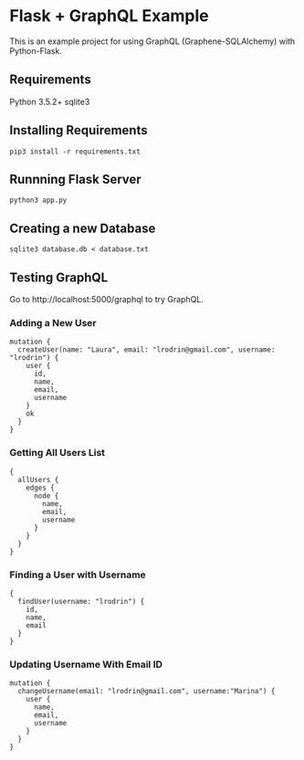 # Flask + GraphQL Example
This is an example project for using GraphQL (Graphene-SQLAlchemy) with Python-Flask.

## Requirements
Python 3.5.2+
sqlite3

## Installing Requirements
```
pip3 install -r requirements.txt
```
## Runnning Flask Server
```
python3 app.py
```
## Creating a new Database
```
sqlite3 database.db < database.txt
```
## Testing GraphQL
Go to http://localhost:5000/graphql to try GraphQL.

### Adding a New User
```
mutation {
  createUser(name: "Laura", email: "lrodrin@gmail.com", username: "lrodrin") {
    user {
      id,
      name,
      email,
      username
    }
    ok
  }
}
```
### Getting All Users List
```
{
  allUsers {
    edges {
      node {
        name,
        email,
        username
      }
    }
  }
}
```
### Finding a User with Username
```
{
  findUser(username: "lrodrin") {
    id,
    name,
    email
  }
}
```
### Updating Username With Email ID
```
mutation {
  changeUsername(email: "lrodrin@gmail.com", username:"Marina") {
    user {
      name,
      email,
      username
    }
  }
}
```
